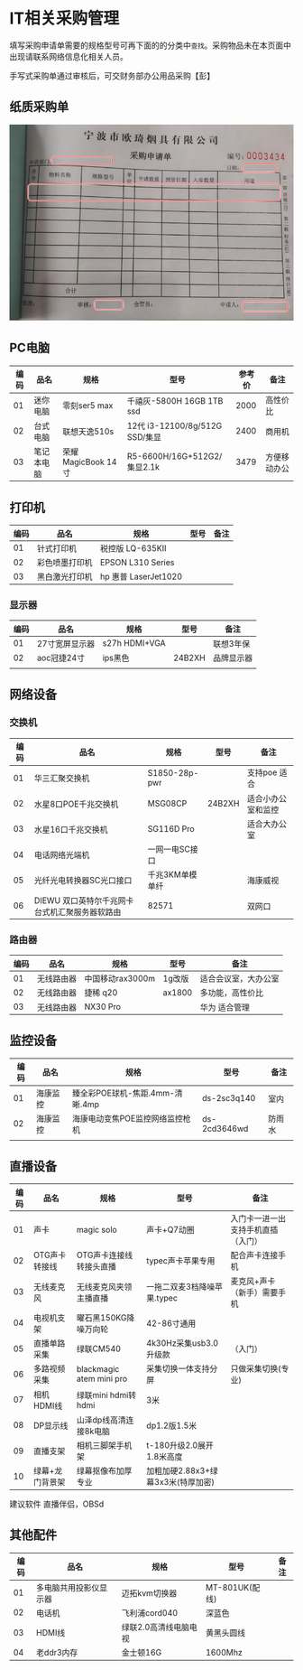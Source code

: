 # IT相关采购管理

填写采购申请单需要的规格型号可再下面的的分类中`查找`。采购物品未在本页面中出现请联系网络信息化相关人员。

手写式采购单通过审核后，可交财务部办公用品采购【彭】



## 纸质采购单

![](./imgs/采买001.jpg)

## PC电脑

| 编码 | 品名       | 规格               | 型号                           | 参考价 | 备注         |
| ---- | ---------- | ------------------ | ------------------------------ | ------ | ------------ |
| 01   | 迷你电脑   | 零刻ser5 max       | 千禧灰-5800H 16GB 1TB ssd      | 2000   | 高性价比     |
| 02   | 台式电脑   | 联想天逸510s       | 12代 i3-12100/8g/512G SSD/集显 | 2400   | 商用机       |
| 03   | 笔记本电脑 | 荣耀MagicBook 14寸 | R5-6600H/16G+512G2/集显2.1k    | 3479   | 方便移动办公 |



## 打印机

| 编码 | 品名           | 规格                 | 型号 | 备注 |
| ---- | -------------- | -------------------- | ---- | ---- |
| 01   | 针式打印机     | 税控版 LQ-635KII     |      |      |
| 02   | 彩色喷墨打印机 | EPSON L310 Series    |      |      |
| 03   | 黑白激光打印机 | hp 惠普 LaserJet1020 |      |      |

### 显示器

| 编码 | 品名           | 规格          | 型号   | 备注       |
| ---- | -------------- | ------------- | ------ | ---------- |
| 01   | 27寸宽屏显示器 | s27h HDMI+VGA |        | 联想3年保  |
| 02   | aoc冠捷24寸    | ips黑色       | 24B2XH | 品牌显示器 |
|      |                |               |        |            |



## 网络设备

### 交换机

| 编码 | 品名                                            | 规格            | 型号   | 备注               |
| ---- | ----------------------------------------------- | --------------- | ------ | ------------------ |
| 01   | 华三汇聚交换机                                  | S1850-28p-pwr   |        | 支持poe 适合       |
| 02   | 水星8口POE千兆交换机                            | MSG08CP         | 24B2XH | 适合小办公室和监控 |
| 03   | 水星16口千兆交换机                              | SG116D Pro      |        | 适合大办公室       |
| 04   | 电话网络光端机                                  | 一网一电SC接口  |        |                    |
| 05   | 光纤光电转换器SC光口接口                        | 千兆3KM单模单纤 |        | 海康威视           |
| 06   | DIEWU  双口英特尔千兆网卡台式机汇聚服务器软路由 | 82571           |        | 双网口             |



### 路由器

| 编码 | 品名       | 规格             | 型号   | 备注                 |
| ---- | ---------- | ---------------- | ------ | -------------------- |
| 01   | 无线路由器 | 中国移动rax3000m | 1g改版 | 适合会议室，大办公室 |
| 02   | 无线路由器 | 捷稀 q20         | ax1800 | 多功能，高性价比     |
| 03   | 无线路由器 | NX30 Pro         |        | 华为 适合管理        |



## 监控设备

| 编码 | 品名     | 规格                            | 型号         | 备注   |
| ---- | -------- | ------------------------------- | ------------ | ------ |
| 01   | 海康监控 | 臻全彩POE球机-焦距.4mm-清晰.4mp | ds-2sc3q140  | 室内   |
| 02   | 海康监控 | 海康电动变焦POE监控网络监控枪机 | ds-2cd3646wd | 防雨水 |
|      |          |                                 |              |        |



## 直播设备



| 编码 | 品名            | 规格                     | 型号                               | 备注                               |
| ---- | --------------- | ------------------------ | ---------------------------------- | ---------------------------------- |
| 01   | 声卡            | magic solo               | 声卡+Q7动圈                        | 入门卡一进一出支持手机直插（入门） |
| 02   | OTG声卡转接线   | OTG声卡连接线转接头直播  | typec声卡苹果专用                  | 配合声卡连接手机                   |
| 03   | 无线麦克风      | 无线麦克风夹领主播直播   | 一拖二双麦3档降噪苹果.typec        | 麦克风+声卡（新手）需要手机        |
| 04   | 电视机支架      | 曜石黑150KG降噪万向轮    | 42-86寸通用                        |                                    |
| 05   | 直播单路采集    | 绿联CM540                | 4k30Hz采集usb3.0升级款             | （入门）                           |
| 06   | 多路视频采集    | blackmagic atem mini pro | 采集切换一体支持分屏               | 只做采集切换(专业)                 |
| 07   | 相机HDMI线      | 绿联mini hdmi转hdmi      | 3米                                |                                    |
| 08   | DP显示线        | 山泽dp线高清连接8k电脑   | dp1.2版1.5米                       |                                    |
| 09   | 直播支架        | 相机三脚架手机架         | t-180升级2.0展开1.8米高度          |                                    |
| 10   | 绿幕+龙门背景架 | 绿幕抠像布加厚专业       | 加粗加硬2.88x3+绿幕3x3米(特厚加密) |                                    |

建议软件 直播伴侣，OBSd

## 其他配件

| 编码 | 品名                   | 规格                  | 型号           | 备注 |
| ---- | ---------------------- | --------------------- | -------------- | ---- |
| 01   | 多电脑共用投影仪显示器 | 迈拓kvm切换器         | MT-801UK(配线) |      |
| 02   | 电话机                 | 飞利浦cord040         | 深蓝色         |      |
| 03   | HDMI线                 | 绿联2.0高清线电脑电视 | 黄黑头圆线     |      |
| 04   | 老ddr3内存             | 金士顿16G             | 1600Mhz        |      |








